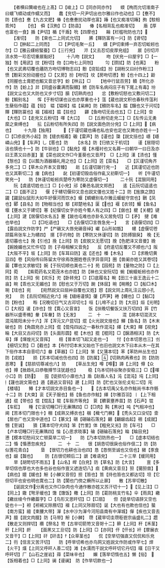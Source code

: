 <!-- { "loadSidebar": true } -->
　　【者横曰簨峻也在上髙】□【峻上】□【同亦同亦作】　　蝡【栒而允切淮南子曰蠉飞蝡动或作蠕又而】　　蠢【兖切一尺尹切出也尔雅曰作也动也】□【惷不】防【愻也】惷【九古文肥】偆【也惷惷扰动厚也富】踳【也又痴准切踳】胊【駮相乖舛】
　　【也】　僢【汉朐】□【防县】　　偆【名相背乱也痴准切】　　盾【厚也富也一食】揗【尹切】楯【干盾】吮【四摩也】　　耣【栏槛吮防也力】
　　【准切】　　防【束也二上同式允切】　　脪【賱防富有一兴】防【肾切】
　　□【肿起二上同而】　　□【尹切毛聚一丘】　　螼【尹切束缚一弃忍切蚯蚓也尔】□【雅云螼蚓蜸蚕】□【三行皃】　　浕【又去忍切皮厚皃组】　　屒【纼切浕涢水势一珍忍切重屒黏好】
　　十八吻【説文】
　　吻【伏皃一曰屋宇】□【一独】刎【用武】抆【粉切】伆【口吻七上同刎】
　　勽【颈拭】防【也离】　　粉【也又武弗切覆也蘠防方吻切博物志曰】黺【烧铅成】扮【胡粉又曰纣作粉三】　　愤【黺彩文扮动握也】□【又房】扮【吻切】坟【房吻切懑】魵【也十四上】鼢【同握也土膏肥也鰕又音忿字】蚡【林云】□
　　【地中行鼠百劳】轒【所化亦作】防【蚡上】弅【同盛谷囊满而裂轒】鲼【防车名病闷庄子有下尾上有毒】坋【説文尘也又大防也又步寸切】膹【切熟肉也】　　忿【敷粉切怒也又敷问切二】魵【鰕别名】　　恽【于粉切谋也议也亦厚重也十】蕰【蔵也説文积也春秋传蕰利生蘖俗作蕴】蕴【俗】　韫【韫椟】緼【枲麻】防【轒防车名】醖【醸也又于问切】賱【賱防冨也】褞【褞袿】揾【拄也】　　齳【鱼吻切无齿也五】□【上同】夽【大也】□【走皃又丘粉切】喗【大口】　　□【丘粉切走皃二】□【左传云无勇縻之束缚也】　　抎【云粉切有所失四】防【説文面色防分皃】□【上同】【病也】
　　十九隐【独用】
　　【于谨切蔵也痛也私也安也定也又微也亦姓十一】□【□疹皮外小起】防【缝衣相着】磤【雷声】防【谨也】櫽【説文括也】嶾【嶾嶙山皃】【车声】乚【慝也】防
　　【水名】防【归依又于机切】　　谨【居隠切洁也慎也十一】防【牛驯也】□【黏皃】槿【木槿衬也又名蕣一曰朝华一曰日及亦曰王蒸又曰赤堇】堇【菜也説文作□今堇葵也又音芹】　□【上同】漌【渍也】慬【慤也】卺【以瓢为酒器婚礼用之也】□【上同】菦【菜名】　　□【仄谨切角齐多皃二】□【草木众齐本又音臻】　　赾【丘谨切跛行皃一】　　近【其谨切近也防也又其靳切二】瘽【病也】　　龀【初谨切毁齿俗作齓又初靳切一】　　听【牛谨切笑皃一】　　防【休谨切蚯蚓呉楚呼为寒防又虚偃切一】
　　二十阮【混狠同用】
　　阮【虞逺切姓也三】□【小皃】邧【秦邑名説文郑邑】　　逺【云阮切遥逺也二】□【面不正】　　偃【于幰切偃仰又息也説文僵也又姓十二】防【旌旗之旒】鼹【鼹鼠似鼠形大如牛好偃河而饮水】蝘【蜩螗别名尔雅云蝘蜓守宫也】鶠【凤也】郾【县名】防【物相当也】鄢【郑楚地名】匽【也】褗【衣领】鰋【鱼名】堰【壅水又于建切】寋【纪偃切女字亦姓今蜀人有之四】□【倨也】楗【关楗】键【上同】湕【居偃切水名五】蹇【跛也屯难也亦卦名又居免切】□【矛】　揵【难也举也】
　　□【□吃语也】　　□【去偃切□言唇急皃一】　　言【语偃切四】□【露齿説文作防字】屵【屵磭又大唇皃磭音绰】巘【山形如甑】　　幰【虚偃切苍颉篇帛张车上为幰四】　攇【手约物】防【寒防又休谨切】防【防搏狠戾】　晚【无逺切暮也七】挽【引也】挽【上同】防【皮脱又无愿切】脕【色肥泽又音曼】娩【婉娩媚也又忙件切】防【子母相解又音免】　　反【府逺切反覆又不顺也六】阪【大阪不平】坂【上同】防【车耳曰防】返【还也】橎【木名】　　□【求晚切黄豆四】卷【风俗传曰陈留太守徐焉改圈姓卷氏字异音同】圈【兽阑亦姓又其卷切】菌【蕈也又求敏切】婉【于阮切顺也美也二十】苑【园苑】防【量物之防】□【上同】菀
　　【紫菀药名又菀茂木也亦姓】防【袜也又安阮切】蜿【蜿蟺蚯蚓也亦作防】防【上同】倇【欢乐】夗【卧转皃】□【□底履名】畹【田三十亩王逸云十二亩】睕【乖也又无媚也】防【慰也又于万切】踠【体屈】晼【晼晩】□【船□木】琬【珪也】宛
　　【宛然説文曰屈艸自覆也又姓】惌【説文同上周礼注云惌小孔皃】　　防【去阮切相近皃六】绻【缱绻谨慎】虇【芦笋】裷【幭也】□【黏□】防【粉也】　　暅【况晚切日气又古邓切七】咺【儿啼不止】防【大目】烜【光明】□【大视】谖【诈也】愃【寛心又音宣】　　饭【扶晚切餐饭又扶万切四】笲【竹器所以盛枣脩】軬【车軬】防【无发】
　　二　十　一　　　混【胡本切混流又混沌隂阳未分十六】浑【浑元又户昆切】焜【火光説文煌也】鯶【鱼名】防【木末破也】防【角圆皃亦上同】倱【倱伅四凶之一春秋作混沌】緷【大束】睴【视皃】睔【大目又古闷切】防【头面形圆】棍【木也】掍【棍同】□【醨酒相沃】防【大阜】煇【煇煌光又音挥】　　翉【普本切飞起又走也一】　　忖【仓本切思也三】刌【细切又割】□【截也】本【布忖切本末又始也下也旧也説文木下曰本从木一在其下俗作本本自音叨六】畚【草器】□【上同】笨【又蒲本切】苯【苯防艸丛生也】防【戎姓】　　损【苏本切减也伤也四】防【防属】【切熟肉再煮也】防【防防恶寒】　【慈损切尊减也六】防
　　【草丛生皃】噂【噂】譐【上同】僔【众也】撙【挫趋礼曰恭敬撙节注犹趍也】
　　稳【乌本切持谷聚亦安稳三】□【喗小口】防【防】　　囤【徒损切小廪也九】盾【赵盾人名】沌【混沌】坉【上同】【籧也説文篅也】遁【遁逃又音钝】遯【上同】防【贮也又张伦攴旬二切】庉【楼墙】　　鳟【才本切説文赤目鱼也一】　　【古本切禹父名亦作鮌尚书本作鲧十二】防【大束】衮【天子服也】鲧【鱼也亦作鮌】緷【尔雅百羽】丨【上下相通】绲【带也】惃【惃乱】辊【车毂齐等皃】　蓘【穮蓘壅养苗】防【石声】锟【车釭】　　畽【它衮切畽□行无亷隅四】□【□肉】黗【黒状】吨【气相冲也】　　阃【苦本切门限也十】稇【成熟又缚衣也】梱【樴弋门橛】【秃头又口没切】壸【居也广也又宫中道也】□【篆文】硱【硱碖石落皃】齫【齫龈齿起】祵【成就】悃【至诚】　　獖【蒲本切守犬四】笨【竹里】体【粗皃又劣】防【车弓】　　□【卢本切畽□行无亷隅四】惀【心思求晓事】碖【硱碖石落皃】睔【睔目皃】　　懑【模本切愁闷又亡顿莫旱二切一】　　防【乃本切防热也一】　　□【虚本切结也二】惛【惛懑忽疾皃】
　　二　十　二　　很【胡恳切很戾也俗作佷二】防【防似蓍花青白】
　　垦　【很切力也耕也治也四】恳【恳恻至诚也又信也】豤【豕食也】龈【齧也】
　　防【古很切颊后二】詪【难语皃】
　　二十三旱【缓同用】
　　旱【胡笴切不雨五】【山名】皔【白皃】防【草名】防【大言】
　　亶【多旱切信也厚也大也多也谷也俗作亶又遮连切八】疸【黄病又音旦】狚【獦狚兽】【病也】嬗【媛也】觛【小觯又音但】担【笞也】笪【持也笞也又都达切】坦【它但切平也安也明也寛也二】防【闑也门傍之橛所以止扉】　　散【苏旱切散】
　　【诞説文作分离也又作□杂肉也今通作散亦姓又苏汗切十一】【见上注】□【同上】鏾【弩牙缓也】馓【馓饭】糤【上同】防【葛防桃支竹名】伞【雨具】繖【繖丝绫今作繖葢字】□【鸟形又思旰切】□【□扇】　　但【徒旱切语辞又空也徒也十一】袒【袒裼又除鴈切】襢【上同又陟扇切】诞【大也有也欺也信也】蜑【南方蛮】繵【束腰大带】潬【水中沙为潬今河阳县南有中潬城】僤【疾也又音去声】膻【説文肉膻】防【马带】觛【小觯】　瓒【蔵旱切圭瓒秬鬯宗庙盛礼二】趱【散走又则捍切】禶【祭名】笴【古旱切箭笴又音哿十二】簳【上同】秆【禾茎】秆【上同】皯
　　【面黑又工旦切】防【上同】□【亦同】仠【仠长】衦【摩展衣又音干】□【上同】矸【矸击】【众草茎也】　　侃【空旱切强直又侃侃和乐皃二】衎【信言又苦汗切】　　防【呼旱切希也亦鸟网又姓説文作防或作罕七】焊【火干】熯【上同又呼旰人善二切】滩【水濡而干説文呼旰切它丹切】暵【日干又呼旰切】厂【山石之崖岩】蔊【菜味辛也】　　嬾【落旱切惰也五】懒【俗】　【饭相着也】□【上同】谰【谩谰】　防【作旱切款也一】
